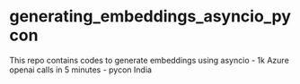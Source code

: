 # generating_embeddings_asyncio_pycon
This repo contains codes to generate embeddings using asyncio - 1k Azure openai calls in 5 minutes - pycon India
